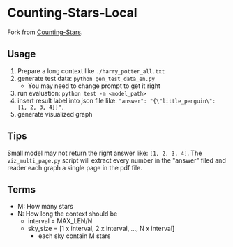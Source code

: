 # Counting-Stars-Local

Fork from [Counting-Stars](https://github.com/nick7nlp/Counting-Stars).

## Usage

1. Prepare a long context like `./harry_potter_all.txt`
2. generate test data: `python gen_test_data_en.py`
    - You may need to change prompt to get it right
3. run evaluation: `python test -m <model_path>`
4. insert result label into json file like: `"answer": "{\"little_penguin\": [1, 2, 3, 4]}",`
5. generate visualized graph

## Tips

Small model may not return the right answer like: `[1, 2, 3, 4]`. The `viz_multi_page.py` script will extract every number in the "answer" filed and reader each graph a single page in the pdf file.


## Terms

- M: How many stars
- N: How long the context should be
    * interval = MAX_LEN/N
    * sky_size = [1 x interval, 2 x interval, ..., N x interval]
        + each sky contain M stars

